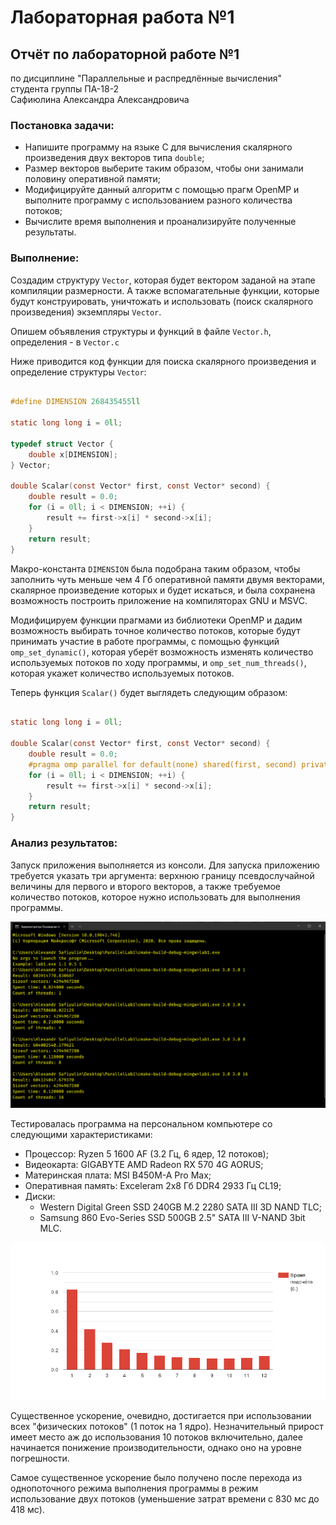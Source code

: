 # Лабораторная работа №1

## Отчёт по лабораторной работе №1

по дисциплине "Параллельные и распредлённые вычисления"<br/>
студента группы ПА-18-2<br/>
Сафиюлина Александра Александровича<br/>

### Постановка задачи:

* Напишите программу на языке C для вычисления скалярного произведения двух векторов типа ``double``;
* Размер векторов выберите таким образом, чтобы они занимали половину оперативной памяти;<br/>
* Модифицируйте данный алгоритм с помощью прагм OpenMP и выполните программу с использованием разного количества 
  потоков;
* Вычислите время выполнения и проанализируйте полученные результаты.

### Выполнение:

Создадим структуру ``Vector``, которая будет вектором заданой на этапе
компиляции размерности. А также вспомагательные функции,
которые будут конструировать, уничтожать и использовать
(поиск скалярного произведения) экземпляры ``Vector``.

Опишем объявления структуры и функций в файле ``Vector.h``,
определения - в ``Vector.c``

Ниже приводится код функции для поиска скалярного произведения
и определение структуры ``Vector``:

````C

#define DIMENSION 268435455ll

static long long i = 0ll;

typedef struct Vector {
	double x[DIMENSION];
} Vector;

double Scalar(const Vector* first, const Vector* second) {
    double result = 0.0;
    for (i = 0ll; i < DIMENSION; ++i) {
        result += first->x[i] * second->x[i];
    }
    return result;
}

````

Макро-константа ``DIMENSION`` была подобрана таким образом,
чтобы заполнить чуть меньше чем 4 Гб оперативной памяти
двумя векторами, скалярное произведение которых и будет искаться,
и была сохранена возможность построить приложение на компиляторах
GNU и MSVC.

Модифицируем функции прагмами из библиотеки OpenMP и
дадим возможность выбирать точное количество потоков, которые
будут принимать участие в работе программы, с помощью функций
``	omp_set_dynamic()``, которая уберёт возможность
изменять количество используемых потоков по ходу программы,
и ``omp_set_num_threads()``, которая укажет количество
используемых потоков.

Теперь функция ``Scalar()`` будет выглядеть следующим образом:

````C

static long long i = 0ll;

double Scalar(const Vector* first, const Vector* second) {
    double result = 0.0;
    #pragma omp parallel for default(none) shared(first, second) private(i) reduction(+: result)
    for (i = 0ll; i < DIMENSION; ++i) {
        result += first->x[i] * second->x[i];
    }
    return result;
}

````

### Анализ результатов:

Запуск приложения выполняется из консоли. Для запуска приложению требуется
указать три аргумента: верхнюю границу псевдослучайной величины для первого и
второго векторов, а также требуемое количество потоков, которое нужно
использовать для выполнения программы.

<img src="img/ConsoleScreen.png" alt="Тут будет скрин из консоли"/>

Тестировалась программа на персональном компьютере со следующими
характеристиками:

* Процессор: Ryzen 5 1600 AF (3.2 Гц, 6 ядер, 12 потоков);
* Видеокарта: GIGABYTE AMD Radeon RX 570 4G AORUS;
* Материнская плата: MSI B450M-A Pro Max;
* Оперативная память: Exceleram 2x8 Гб DDR4 2933 Гц CL19;
* Диски:
  * Western Digital Green SSD 240GB M.2 2280 SATA III 3D NAND TLC;
  * Samsung 860 Evo-Series SSD 500GB 2.5" SATA III V-NAND 3bit MLC.
  
<img src="img/Chart.png" alt="Тут будет диаграмма"/>

Существенное ускорение, очевидно, достигается при использовании всех
"физических потоков" (1 поток на 1 ядро). Незначительный прирост
имеет место аж до использования 10 потоков включительно, далее начинается
понижение производительности, однако оно на уровне погрешности.

Самое существенное ускорение было получено после перехода из
однопоточного режима выполнения программы в режим использование двух
потоков (уменьшение затрат времени с 830 мс до 418 мс).
